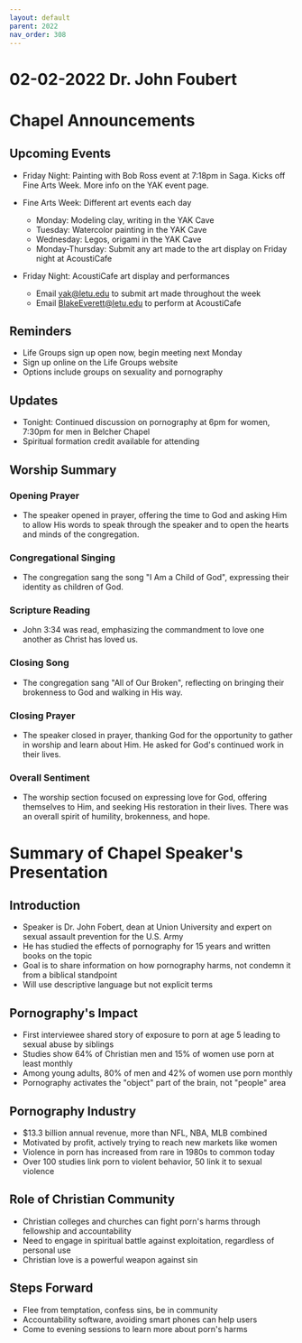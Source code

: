 ```yaml
---
layout: default
parent: 2022
nav_order: 308
---
```


# 02-02-2022 Dr. John Foubert



# Chapel Announcements

## Upcoming Events

- Friday Night: Painting with Bob Ross event at 7:18pm in Saga. Kicks off Fine Arts Week. More info on the YAK event page. 

- Fine Arts Week: Different art events each day 
  - Monday: Modeling clay, writing in the YAK Cave
  - Tuesday: Watercolor painting in the YAK Cave 
  - Wednesday: Legos, origami in the YAK Cave
  - Monday-Thursday: Submit any art made to the art display on Friday night at AcoustiCafe

- Friday Night: AcoustiCafe art display and performances 
  - Email yak@letu.edu to submit art made throughout the week
  - Email BlakeEverett@letu.edu to perform at AcoustiCafe

## Reminders

- Life Groups sign up open now, begin meeting next Monday
- Sign up online on the Life Groups website
- Options include groups on sexuality and pornography

## Updates

- Tonight: Continued discussion on pornography at 6pm for women, 7:30pm for men in Belcher Chapel
- Spiritual formation credit available for attending


## Worship Summary

### Opening Prayer

- The speaker opened in prayer, offering the time to God and asking Him to allow His words to speak through the speaker and to open the hearts and minds of the congregation.

### Congregational Singing 

- The congregation sang the song "I Am a Child of God", expressing their identity as children of God.

### Scripture Reading

- John 3:34 was read, emphasizing the commandment to love one another as Christ has loved us.

### Closing Song 

- The congregation sang "All of Our Broken", reflecting on bringing their brokenness to God and walking in His way. 

### Closing Prayer

- The speaker closed in prayer, thanking God for the opportunity to gather in worship and learn about Him. He asked for God's continued work in their lives.

### Overall Sentiment

- The worship section focused on expressing love for God, offering themselves to Him, and seeking His restoration in their lives. There was an overall spirit of humility, brokenness, and hope.


# Summary of Chapel Speaker's Presentation

## Introduction

- Speaker is Dr. John Fobert, dean at Union University and expert on sexual assault prevention for the U.S. Army
- He has studied the effects of pornography for 15 years and written books on the topic
- Goal is to share information on how pornography harms, not condemn it from a biblical standpoint
- Will use descriptive language but not explicit terms

## Pornography's Impact

- First interviewee shared story of exposure to porn at age 5 leading to sexual abuse by siblings
- Studies show 64% of Christian men and 15% of women use porn at least monthly  
- Among young adults, 80% of men and 42% of women use porn monthly
- Pornography activates the "object" part of the brain, not "people" area

## Pornography Industry

- $13.3 billion annual revenue, more than NFL, NBA, MLB combined  
- Motivated by profit, actively trying to reach new markets like women
- Violence in porn has increased from rare in 1980s to common today
- Over 100 studies link porn to violent behavior, 50 link it to sexual violence

## Role of Christian Community

- Christian colleges and churches can fight porn's harms through fellowship and accountability
- Need to engage in spiritual battle against exploitation, regardless of personal use
- Christian love is a powerful weapon against sin

## Steps Forward

- Flee from temptation, confess sins, be in community
- Accountability software, avoiding smart phones can help users
- Come to evening sessions to learn more about porn's harms